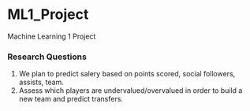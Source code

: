 # ML1_Project
Machine Learning 1 Project

### **Research Questions**
1. We plan to predict salery based on points scored, social followers, assists, team. 
2. Assess which players are undervalued/overvalued in order to build a new team and predict transfers.  